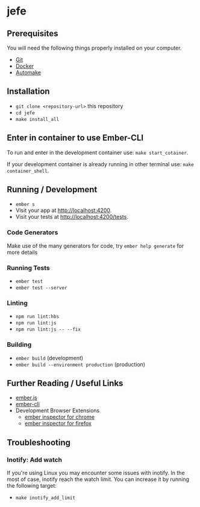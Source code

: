 # jefe

## Prerequisites

You will need the following things properly installed on your computer.

* [Git](https://git-scm.com/)
* [Docker](https://docs.docker.com/install/overview/)
* [Automake](https://www.gnu.org/software/automake/)

## Installation

* `git clone <repository-url>` this repository
* `cd jefe`
* `make install_all`

## Enter in container to use Ember-CLI

To run and enter in the development container use: `make start_cotainer`.

If your development container is already running in other terminal use: `make container_shell`.

## Running / Development
* `ember s`
* Visit your app at [http://localhost:4200](http://localhost:4200).
* Visit your tests at [http://localhost:4200/tests](http://localhost:4200/tests).


### Code Generators

Make use of the many generators for code, try `ember help generate` for more details

### Running Tests

* `ember test`
* `ember test --server`

### Linting

* `npm run lint:hbs`
* `npm run lint:js`
* `npm run lint:js -- --fix`

### Building

* `ember build` (development)
* `ember build --environment production` (production)


## Further Reading / Useful Links

* [ember.js](https://emberjs.com/)
* [ember-cli](https://ember-cli.com/)
* Development Browser Extensions
  * [ember inspector for chrome](https://chrome.google.com/webstore/detail/ember-inspector/bmdblncegkenkacieihfhpjfppoconhi)
  * [ember inspector for firefox](https://addons.mozilla.org/en-US/firefox/addon/ember-inspector/)


## Troubleshooting

### Inotify: Add watch

If you're using Linux you may encounter some issues with inotify.
In the most of case, inotify reach the watch limit. You can increase it by running the following target:

* `make inotify_add_limit`
